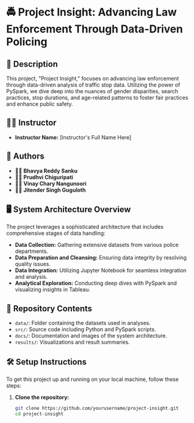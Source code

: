 # 🚔 Project Insight: Advancing Law Enforcement Through Data-Driven Policing

## 📝 Description
This project, "Project Insight," focuses on advancing law enforcement through data-driven analysis of traffic stop data. Utilizing the power of PySpark, we dive deep into the nuances of gender disparities, search practices, stop durations, and age-related patterns to foster fair practices and enhance public safety.

## 👨‍🏫 Instructor
- **Instructor Name:** [Instructor's Full Name Here]

## 👥 Authors
- 🧑‍💼 **Bhavya Reddy Sanku**
- 🧑‍💼 **Prudhvi Chiguripati**
- 🧑‍💼 **Vinay Chary Nangunoori**
- 🧑‍💼 **Jitender Singh Guguloth**

## 🖥️ System Architecture Overview
The project leverages a sophisticated architecture that includes comprehensive stages of data handling:
- **Data Collection:** Gathering extensive datasets from various police departments.
- **Data Preparation and Cleansing:** Ensuring data integrity by resolving quality issues.
- **Data Integration:** Utilizing Jupyter Notebook for seamless integration and analysis.
- **Analytical Exploration:** Conducting deep dives with PySpark and visualizing insights in Tableau.

## 📁 Repository Contents
- `data/`: Folder containing the datasets used in analyses.
- `src/`: Source code including Python and PySpark scripts.
- `docs/`: Documentation and images of the system architecture.
- `results/`: Visualizations and result summaries.

## 🛠️ Setup Instructions
To get this project up and running on your local machine, follow these steps:

1. **Clone the repository:**
   ```bash
   git clone https://github.com/yourusername/project-insight.git
   cd project-insight
